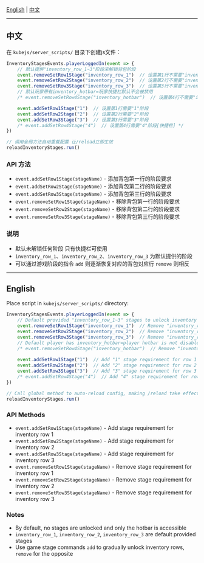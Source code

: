 [English](#english) | [中文](#中文)

---

## 中文

在 `kubejs/server_scripts/` 目录下创建js文件：

```javascript
InventoryStagesEvents.playerLoggedIn(event => {
    // 默认提供"inventory_row_1~3"阶段来解锁背包阶段
    event.removeSetRow1Stage("inventory_row_1")  // 设置第1行不需要"inventory_row_1"阶段
    event.removeSetRow2Stage("inventory_row_2")  // 设置第2行不需要"inventory_row_2"阶段
    event.removeSetRow3Stage("inventory_row_3")  // 设置第3行不需要"inventory_row_3"阶段
    // 默认玩家带有inventory_hotbar=玩家快捷栏默认不会被禁用
    /* event.removeSetRow4Stage("inventory_hotbar")  // 设置第4行不需要"inventory_hotbar"阶段[快捷栏] */

    event.addSetRow1Stage("1")  // 设置第1行需要"1"阶段
    event.addSetRow2Stage("2")  // 设置第2行需要"2"阶段
    event.addSetRow3Stage("3")  // 设置第3行需要"3"阶段
    /* event.addSetRow4Stage("4")  // 设置第4行需要"4"阶段[快捷栏] */
})

// 调用全局方法自动重载配置 让/reload立即生效
reloadInventoryStages.run()
```

### API 方法

- `event.addSetRow1Stage(stageName)` - 添加背包第一行的阶段要求
- `event.addSetRow2Stage(stageName)` - 添加背包第二行的阶段要求
- `event.addSetRow3Stage(stageName)` - 添加背包第三行的阶段要求
- `event.removeSetRow1Stage(stageName)` - 移除背包第一行的阶段要求
- `event.removeSetRow2Stage(stageName)` - 移除背包第二行的阶段要求
- `event.removeSetRow3Stage(stageName)` - 移除背包第三行的阶段要求

### 说明

- 默认未解锁任何阶段 只有快捷栏可使用
- `inventory_row_1`、`inventory_row_2`、`inventory_row_3` 为默认提供的阶段
- 可以通过游戏阶段的指令 `add` 则逐渐恢复对应的背包对应行 `remove` 则相反

---

## English

Place script in `kubejs/server_scripts/` directory:

```javascript
InventoryStagesEvents.playerLoggedIn(event => {
    // Default provided "inventory_row_1~3" stages to unlock inventory stages
    event.removeSetRow1Stage("inventory_row_1")  // Remove "inventory_row_1" stage requirement for row 1
    event.removeSetRow2Stage("inventory_row_2")  // Remove "inventory_row_2" stage requirement for row 2
    event.removeSetRow3Stage("inventory_row_3")  // Remove "inventory_row_3" stage requirement for row 3
    // Default player has inventory_hotbar=player hotbar is not disabled by default
    /* event.removeSetRow4Stage("inventory_hotbar")  // Remove "inventory_hotbar" stage requirement for row 4[hotbar] */
    
    event.addSetRow1Stage("1")  // Add "1" stage requirement for row 1
    event.addSetRow2Stage("2")  // Add "2" stage requirement for row 2
    event.addSetRow3Stage("3")  // Add "3" stage requirement for row 3
    /* event.addSetRow4Stage("4")  // Add "4" stage requirement for row 4[hotbar] */
})

// Call global method to auto-reload config, making /reload take effect immediately
reloadInventoryStages.run()
```

### API Methods

- `event.addSetRow1Stage(stageName)` - Add stage requirement for inventory row 1
- `event.addSetRow2Stage(stageName)` - Add stage requirement for inventory row 2
- `event.addSetRow3Stage(stageName)` - Add stage requirement for inventory row 3
- `event.removeSetRow1Stage(stageName)` - Remove stage requirement for inventory row 1
- `event.removeSetRow2Stage(stageName)` - Remove stage requirement for inventory row 2
- `event.removeSetRow3Stage(stageName)` - Remove stage requirement for inventory row 3

### Notes

- By default, no stages are unlocked and only the hotbar is accessible
- `inventory_row_1`, `inventory_row_2`, `inventory_row_3` are default provided stages
- Use game stage commands `add` to gradually unlock inventory rows, `remove` for the opposite